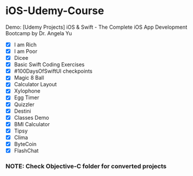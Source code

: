 # iOS-Udemy-Course
Demo: [Udemy Projects] iOS &amp; Swift - The Complete iOS App Development Bootcamp by Dr. Angela Yu

- [x] I am Rich
- [x] I am Poor
- [x] Dicee
- [x] Basic Swift Coding Exercises
- [x] #100DaysOfSwiftUI checkpoints
- [x] Magic 8 Ball
- [x] Calculator Layout
- [x] Xylophone
- [x] Egg Timer
- [x] Quizzler
- [x] Destini
- [x] Classes Demo
- [x] BMI Calculator 
- [x] Tipsy
- [x] Clima
- [x] ByteCoin
- [x] FlashChat

### NOTE: Check Objective-C folder for converted projects